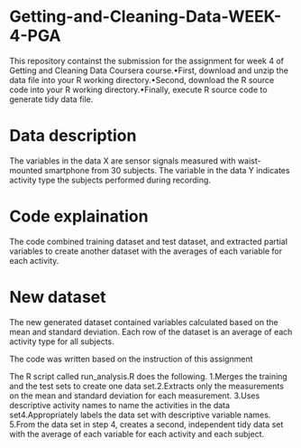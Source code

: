 # Getting-and-Cleaning-Data-WEEK-4-PGA
This repository containst the submission for the assignment for week 4 of Getting and Cleaning Data Coursera course.•First, download and unzip the data file into your R working directory.•Second, download the R source code into your R working directory.•Finally, execute R source code to generate tidy data file.

# Data description
The variables in the data X are sensor signals measured with waist-mounted smartphone from 30 subjects. The variable in the data Y indicates activity type the subjects performed during recording.

# Code explaination

The code combined training dataset and test dataset, and extracted partial variables to create another dataset with the averages of each variable for each activity.

# New dataset

The new generated dataset contained variables calculated based on the mean and standard deviation. Each row of the dataset is an average of each activity type for all subjects.

The code was written based on the instruction of this assignment

The R script called run_analysis.R does the following. 1.Merges the training and the test sets to create one data set.2.Extracts only the measurements on the mean and standard deviation for each measurement. 3.Uses descriptive activity names to name the activities in the data set4.Appropriately labels the data set with descriptive variable names. 5.From the data set in step 4, creates a second, independent tidy data set with the average of each variable for each activity and each subject.
